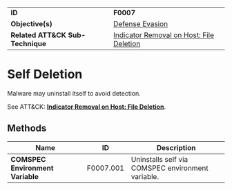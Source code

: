 |||
|---|---|
|**ID**|**F0007**|
|**Objective(s)**|[Defense Evasion](https://github.com/MBCProject/mbc-markdown/tree/master/defense-evasion)|
|**Related ATT&CK Sub-Technique**|[Indicator Removal on Host: File Deletion](https://attack.mitre.org/techniques/T1070/004/)|


Self Deletion
=============
Malware may uninstall itself to avoid detection. 

See ATT&CK: [**Indicator Removal on Host: File Deletion**](https://attack.mitre.org/techniques/T1070/004/).

Methods
-------
|Name|ID|Description|
|---|---|---|
|**COMSPEC Environment Variable**|F0007.001|Uninstalls self via COMSPEC environment variable.|
